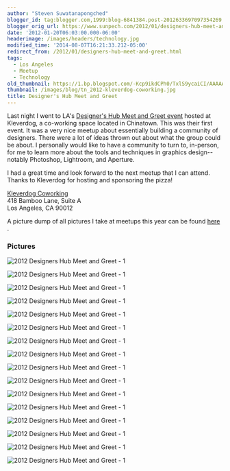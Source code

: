 ```yaml
---
author: "Steven Suwatanapongched"
blogger_id: tag:blogger.com,1999:blog-6841384.post-2012633697097354269
blogger_orig_url: https://www.sunpech.com/2012/01/designers-hub-meet-and-greet.html
date: '2012-01-20T06:03:00.000-06:00'
headerimage: /images/headers/technology.jpg
modified_time: '2014-08-07T16:21:33.212-05:00'
redirect_from: /2012/01/designers-hub-meet-and-greet.html
tags:
  - Los Angeles
  - Meetup
  - Technology
old_thumbnail: https://1.bp.blogspot.com/-Kcp9ikdCPh0/TxlS9ycaiCI/AAAAAAAA2sA/HHwSnU_FCbk/s800/2012-01-19+at+19-50-48.jpg
thumbnail: /images/blog/tn_2012-kleverdog-coworking.jpg
title: Designer's Hub Meet and Greet
---
```


Last night I went to LA's [Designer's Hub Meet and Greet event](https://www.meetup.com/Designers-Hub/events/48232482/)
 hosted at Kleverdog, a co-working space located in Chinatown. This was their first event. It was a very nice meetup about essentially building a community of designers. There were a lot of ideas thrown out about what the group could be about. I personally would like to have a community to turn to, in-person, for me to learn more about the tools and techniques in graphics design-- notably Photoshop, Lightroom, and Aperture.

I had a great time and look forward to the next meetup that I can attend. Thanks to Kleverdog for hosting and sponsoring the pizza!

[Kleverdog Coworking](https://kleverdogcoworking.com/)\
418 Bamboo Lane, Suite A\
Los Angeles, CA 90012

A picture dump of all pictures I take at meetups this year can be found [here](https://photos.app.goo.gl/ZGMY4vXSLDkCiRMt7)
.

### Pictures

![2012 Designers Hub Meet and Greet - 1](/images/blog/2012-01-19-at-19-50-48.jpg)

![2012 Designers Hub Meet and Greet - 1](/images/blog/2012-01-19-at-19-51-09.jpg)

![2012 Designers Hub Meet and Greet - 1](/images/blog/2012-01-19-at-19-51-33.jpg)

![2012 Designers Hub Meet and Greet - 1](/images/blog/2012-01-19-at-19-54-52.jpg)

![2012 Designers Hub Meet and Greet - 1](/images/blog/2012-01-19-at-20-11-07.jpg)

![2012 Designers Hub Meet and Greet - 1](/images/blog/2012-01-19-at-20-12-15.jpg)

![2012 Designers Hub Meet and Greet - 1](/images/blog/2012-01-19-at-20-23-59.jpg)

![2012 Designers Hub Meet and Greet - 1](/images/blog/2012-01-19-at-20-31-36.jpg)

![2012 Designers Hub Meet and Greet - 1](/images/blog/2012-01-19-at-20-37-45.jpg)

![2012 Designers Hub Meet and Greet - 1](/images/blog/2012-01-19-at-20-52-43.jpg)

![2012 Designers Hub Meet and Greet - 1](/images/blog/2012-01-19-at-20-56-13.jpg)

![2012 Designers Hub Meet and Greet - 1](/images/blog/2012-01-19-at-21-09-35.jpg)

![2012 Designers Hub Meet and Greet - 1](/images/blog/2012-01-19-at-21-09-51.jpg)

![2012 Designers Hub Meet and Greet - 1](/images/blog/2012-01-19-at-21-10-05.jpg)

![2012 Designers Hub Meet and Greet - 1](/images/blog/2012-01-19-at-21-10-16.jpg)

![2012 Designers Hub Meet and Greet - 1](/images/blog/2012-01-19-at-21-10-36.jpg)